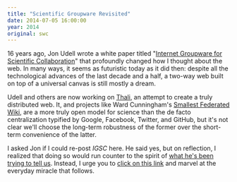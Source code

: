 ```yaml
---
title: "Scientific Groupware Revisited"
date: 2014-07-05 16:00:00
year: 2014
original: swc
---
```

<p>
  16 years ago,
  Jon Udell wrote a white paper titled
  "<a href="http://jonudell.net/GroupwareReport.html">Internet Groupware for Scientific Collaboration</a>"
  that profoundly changed how I thought about the web.
  In many ways,
  it seems as futuristic today as it did then:
  despite all the technological advances of the last decade and a half,
  a two-way web built on top of a universal canvas is still mostly a dream.
</p>
<p>
  Udell and others are now working on <a href="https://thali.codeplex.com/">Thali</a>,
  an attempt to create a truly distributed web.
  It,
  and projects like Ward Cunningham's <a href="http://fed.wiki.org/">Smallest Federated Wiki</a>,
  are a more truly open model for science
  than the de facto centralization typified by Google, Facebook, Twitter, and GitHub,
  but it's not clear we'll choose the long-term robustness of the former
  over the short-term convenience of the latter.
</p>
<p>
  I asked Jon if I could re-post <em>IGSC</em> here.
  He said yes,
  but on reflection,
  I realized that doing so would run counter to the spirit of
  <a href="http://blog.jonudell.net/2011/01/24/seven-ways-to-think-like-the-web/">what he's been trying to tell us</a>.
  Instead,
  I urge you to <a href="http://jonudell.net/GroupwareReport.html">click on this link</a>
  and marvel at the everyday miracle that follows.
</p>
